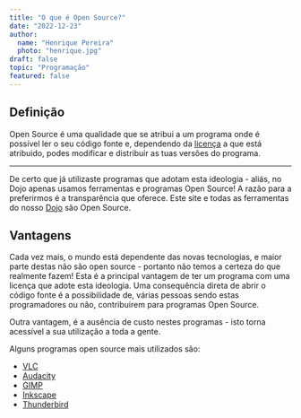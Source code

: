 ```yaml
---
title: "O que é Open Source?"
date: "2022-12-23"
author:
  name: "Henrique Pereira"
  photo: "henrique.jpg"
draft: false
topic: "Programação"
featured: false
---
```


## Definição
Open Source é uma qualidade que se atribui a um programa onde é possível
ler o seu código fonte e, dependendo da [licença](https://opensource.org/licenses)
a que está atribuido, podes modificar e distribuir as tuas versões do programa.

---

De certo que já utilizaste programas que adotam esta ideologia - aliás, no Dojo
apenas usamos ferramentas e programas Open Source! A razão para a preferirmos é a
transparência que oferece. Este site e todas as ferramentas do nosso [Dojo](https://github.com/coderdojobraga)
são Open Source.

## Vantagens
Cada vez mais, o mundo está dependente das novas tecnologias, e maior parte destas
não são open source - portanto não temos a certeza do que realmente fazem! Esta é
a principal vantagem de ter um programa com uma licença que adote esta ideologia.
Uma consequência direta de abrir o código fonte é a possibilidade de, várias pessoas
sendo estas programadores ou não, contribuirem para programas Open Source.

Outra vantagem, é a ausência de custo nestes programas - isto torna
acessível a sua utilização a toda a gente. 


Alguns programas open source mais utilizados são:

- [VLC](https://www.videolan.org/vlc/)
- [Audacity](https://www.audacityteam.org/)
- [GIMP](https://www.gimp.org/)
- [Inkscape](https://inkscape.org/)
- [Thunderbird](https://www.thunderbird.net/en-US/)
